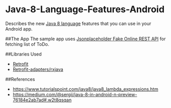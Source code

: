 # Java-8-Language-Features-Android
Describes the new [Java 8 language](https://developer.android.com/guide/platform/j8-jack.html) features that you can use in your Android app.

##The App
The sample app uses [Jsonplaceholder Fake Online REST API](https://jsonplaceholder.typicode.com/) for fetching list of ToDo.

##Libraries Used
* [Retrofit](https://github.com/square/retrofit)
* [Retrofit-adapters/rxjava](https://github.com/square/retrofit/tree/master/retrofit-adapters/rxjava)

##References
* https://www.tutorialspoint.com/java8/java8_lambda_expressions.htm
* https://medium.com/@sergii/java-8-in-android-n-preview-76184e2ab7ad#.w2t8qsqan
